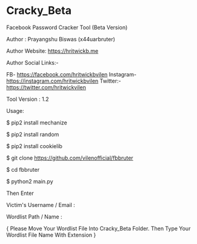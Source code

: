 # Cracky_Beta
Facebook Password Cracker Tool (Beta Version)

Author : Prayangshu Biswas (x44uarbruter)

Author Website: https://hritwickb.me

Author Social Links:-

FB- https://facebook.com/hritwickbvilen
Instagram- https://instagram.com/hritwickbvilen
Twitter:- https://twitter.com/hritwickvilen

Tool Version : 1.2


Usage:

$ pip2 install mechanize

$ pip2 install random

$ pip2 install cookielib

$ git clone https://github.com/vilenofficial/fbbruter

$ cd fbbruter

$ python2 main.py

Then Enter 

Victim's Username / Email : 


Wordlist Path / Name : 

{ Please Move Your Wordlist File Into Cracky_Beta Folder. Then Type Your Wordlist File Name With Extension }
